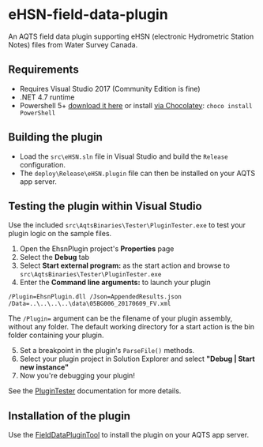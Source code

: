 # eHSN-field-data-plugin

An AQTS field data plugin supporting eHSN (electronic Hydrometric Station Notes) files from Water Survey Canada.

## Requirements

- Requires Visual Studio 2017 (Community Edition is fine)
- .NET 4.7 runtime
- Powershell 5+ [download it here](https://www.microsoft.com/en-us/download/details.aspx?id=54616) or install [via Chocolatey](https://chocolatey.org/packages/PowerShell): `choco install PowerShell`

## Building the plugin

- Load the `src\eHSN.sln` file in Visual Studio and build the `Release` configuration.
- The `deploy\Release\eHSN.plugin` file can then be installed on your AQTS app server.

## Testing the plugin within Visual Studio

Use the included `src\AqtsBinaries\Tester\PluginTester.exe` to test your plugin logic on the sample files.

1. Open the EhsnPlugin project's **Properties** page
2. Select the **Debug** tab
3. Select **Start external program:** as the start action and browse to `src\AqtsBinaries\Tester\PluginTester.exe`
4. Enter the **Command line arguments:** to launch your plugin

```
/Plugin=EhsnPlugin.dll /Json=AppendedResults.json /Data=..\..\..\..\data\05BG006_20170609_FV.xml
```

The `/Plugin=` argument can be the filename of your plugin assembly, without any folder. The default working directory for a start action is the bin folder containing your plugin.

5. Set a breakpoint in the plugin's `ParseFile()` methods.
6. Select your plugin project in Solution Explorer and select **"Debug | Start new instance"**
7. Now you're debugging your plugin!

See the [PluginTester](https://github.com/AquaticInformatics/Examples/tree/master/TimeSeries/PublicApis/FieldDataPlugins/PluginTester) documentation for more details.

## Installation of the plugin

Use the [FieldDataPluginTool](https://github.com/AquaticInformatics/Examples/tree/master/TimeSeries/PublicApis/FieldDataPlugins/FieldDataPluginTool) to install the plugin on your AQTS app server.
